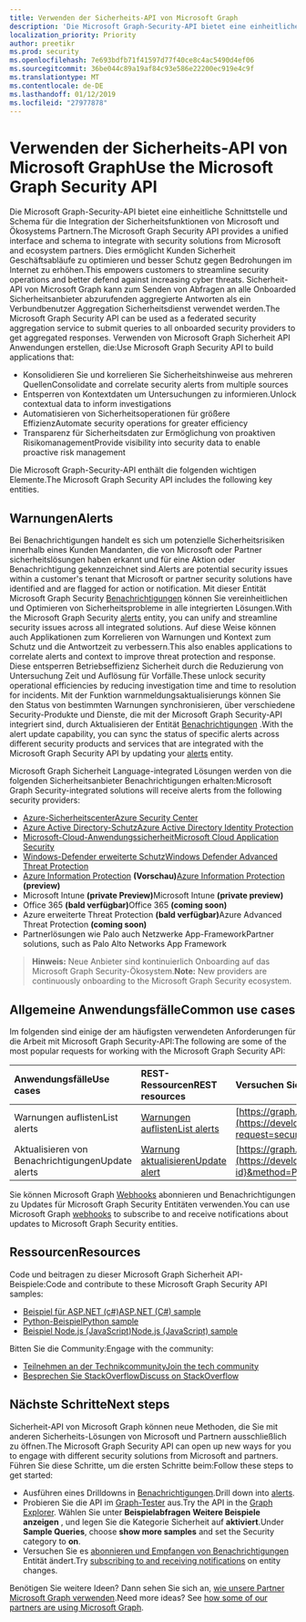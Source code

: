 ```yaml
---
title: Verwenden der Sicherheits-API von Microsoft Graph
description: 'Die Microsoft Graph-Security-API bietet eine einheitliche Schnittstelle und Schema für die Integration der Sicherheitsfunktionen von Microsoft und Ökosystems Partnern. Dies ermöglicht Kunden Sicherheit Geschäftsabläufe zu optimieren und besser Schutz gegen Bedrohungen im Internet zu erhöhen. Sicherheit-API von Microsoft Graph kann zum Senden von Abfragen an alle Onboarded Sicherheitsanbieter abzurufenden aggregierte Antworten als ein Verbundbenutzer Aggregation Sicherheitsdienst verwendet werden. Verwenden von Microsoft Graph Sicherheit API Anwendungen erstellen, die:'
localization_priority: Priority
author: preetikr
ms.prod: security
ms.openlocfilehash: 7e693bdfb71f41597d77f40ce8c4ac5490d4ef06
ms.sourcegitcommit: 36be044c89a19af84c93e586e22200ec919e4c9f
ms.translationtype: MT
ms.contentlocale: de-DE
ms.lasthandoff: 01/12/2019
ms.locfileid: "27977878"
---
```

# <a name="use-the-microsoft-graph-security-api"></a><span data-ttu-id="f4fcb-106">Verwenden der Sicherheits-API von Microsoft Graph</span><span class="sxs-lookup"><span data-stu-id="f4fcb-106">Use the Microsoft Graph Security API</span></span>

<span data-ttu-id="f4fcb-107">Die Microsoft Graph-Security-API bietet eine einheitliche Schnittstelle und Schema für die Integration der Sicherheitsfunktionen von Microsoft und Ökosystems Partnern.</span><span class="sxs-lookup"><span data-stu-id="f4fcb-107">The Microsoft Graph Security API provides a unified interface and schema to integrate with security solutions from Microsoft and ecosystem partners.</span></span> <span data-ttu-id="f4fcb-108">Dies ermöglicht Kunden Sicherheit Geschäftsabläufe zu optimieren und besser Schutz gegen Bedrohungen im Internet zu erhöhen.</span><span class="sxs-lookup"><span data-stu-id="f4fcb-108">This empowers customers to streamline security operations and better defend against increasing cyber threats.</span></span> <span data-ttu-id="f4fcb-109">Sicherheit-API von Microsoft Graph kann zum Senden von Abfragen an alle Onboarded Sicherheitsanbieter abzurufenden aggregierte Antworten als ein Verbundbenutzer Aggregation Sicherheitsdienst verwendet werden.</span><span class="sxs-lookup"><span data-stu-id="f4fcb-109">The Microsoft Graph Security API can be used as a federated security aggregation service to submit queries to all onboarded security providers to get aggregated responses.</span></span> <span data-ttu-id="f4fcb-110">Verwenden von Microsoft Graph Sicherheit API Anwendungen erstellen, die:</span><span class="sxs-lookup"><span data-stu-id="f4fcb-110">Use Microsoft Graph Security API to build applications that:</span></span>

- <span data-ttu-id="f4fcb-111">Konsolidieren Sie und korrelieren Sie Sicherheitshinweise aus mehreren Quellen</span><span class="sxs-lookup"><span data-stu-id="f4fcb-111">Consolidate and correlate security alerts from multiple sources</span></span>
- <span data-ttu-id="f4fcb-112">Entsperren von Kontextdaten um Untersuchungen zu informieren.</span><span class="sxs-lookup"><span data-stu-id="f4fcb-112">Unlock contextual data to inform investigations</span></span>
- <span data-ttu-id="f4fcb-113">Automatisieren von Sicherheitsoperationen für größere Effizienz</span><span class="sxs-lookup"><span data-stu-id="f4fcb-113">Automate security operations for greater efficiency</span></span>
- <span data-ttu-id="f4fcb-114">Transparenz für Sicherheitsdaten zur Ermöglichung von proaktiven Risikomanagement</span><span class="sxs-lookup"><span data-stu-id="f4fcb-114">Provide visibility into security data to enable proactive risk management</span></span>

<span data-ttu-id="f4fcb-115">Die Microsoft Graph-Security-API enthält die folgenden wichtigen Elemente.</span><span class="sxs-lookup"><span data-stu-id="f4fcb-115">The Microsoft Graph Security API includes the following key entities.</span></span>

## <a name="alerts"></a><span data-ttu-id="f4fcb-116">Warnungen</span><span class="sxs-lookup"><span data-stu-id="f4fcb-116">Alerts</span></span>

<span data-ttu-id="f4fcb-117">Bei Benachrichtigungen handelt es sich um potenzielle Sicherheitsrisiken innerhalb eines Kunden Mandanten, die von Microsoft oder Partner sicherheitslösungen haben erkannt und für eine Aktion oder Benachrichtigung gekennzeichnet sind.</span><span class="sxs-lookup"><span data-stu-id="f4fcb-117">Alerts are potential security issues within a customer's tenant that Microsoft or partner security solutions have identified and are flagged for action or notification.</span></span> <span data-ttu-id="f4fcb-118">Mit dieser Entität Microsoft Graph Security [Benachrichtigungen](alert.md) können Sie vereinheitlichen und Optimieren von Sicherheitsprobleme in alle integrierten Lösungen.</span><span class="sxs-lookup"><span data-stu-id="f4fcb-118">With the Microsoft Graph Security [alerts](alert.md) entity, you can unify and streamline security  issues across all integrated solutions.</span></span> <span data-ttu-id="f4fcb-119">Auf diese Weise können auch Applikationen zum Korrelieren von Warnungen und Kontext zum Schutz und die Antwortzeit zu verbessern.</span><span class="sxs-lookup"><span data-stu-id="f4fcb-119">This also enables applications to correlate alerts and context to improve threat protection and response.</span></span> <span data-ttu-id="f4fcb-120">Diese entsperren Betriebseffizienz Sicherheit durch die Reduzierung von Untersuchung Zeit und Auflösung für Vorfälle.</span><span class="sxs-lookup"><span data-stu-id="f4fcb-120">These unlock security operational efficiencies by reducing investigation time and time to resolution for incidents.</span></span> <span data-ttu-id="f4fcb-121">Mit der Funktion warnmeldungsaktualisierungs können Sie den Status von bestimmten Warnungen synchronisieren, über verschiedene Security-Produkte und Dienste, die mit der Microsoft Graph Security-API integriert sind, durch Aktualisieren der Entität [Benachrichtigungen](alert.md) .</span><span class="sxs-lookup"><span data-stu-id="f4fcb-121">With the alert update capability, you can sync the status of specific alerts across different security products and services that are integrated with the Microsoft Graph Security API by updating your [alerts](alert.md) entity.</span></span>

<span data-ttu-id="f4fcb-122">Microsoft Graph Sicherheit Language-integrated Lösungen werden von die folgenden Sicherheitsanbieter Benachrichtigungen erhalten:</span><span class="sxs-lookup"><span data-stu-id="f4fcb-122">Microsoft Graph Security-integrated solutions will receive alerts from the following security providers:</span></span>

- [<span data-ttu-id="f4fcb-123">Azure-Sicherheitscenter</span><span class="sxs-lookup"><span data-stu-id="f4fcb-123">Azure Security Center</span></span>](https://docs.microsoft.com/azure/security-center/security-center-alerts-type)
- [<span data-ttu-id="f4fcb-124">Azure Active Directory-Schutz</span><span class="sxs-lookup"><span data-stu-id="f4fcb-124">Azure Active Directory Identity Protection</span></span>](https://docs.microsoft.com/azure/active-directory/identity-protection/playbook)
- [<span data-ttu-id="f4fcb-125">Microsoft-Cloud-Anwendungssicherheit</span><span class="sxs-lookup"><span data-stu-id="f4fcb-125">Microsoft Cloud Application Security</span></span>](https://docs.microsoft.com/cloud-app-security/monitor-alerts )
- [<span data-ttu-id="f4fcb-126">Windows-Defender erweiterte Schutz</span><span class="sxs-lookup"><span data-stu-id="f4fcb-126">Windows Defender Advanced Threat Protection</span></span>](https://docs.microsoft.com/windows/security/threat-protection/windows-defender-atp/attack-simulations-windows-defender-advanced-threat-protection)
- <span data-ttu-id="f4fcb-127">[Azure Information Protection](https://docs.microsoft.com/azure/information-protection/faqs#i-see-azure-information-protection-is-listed-as-a-security-provider-for-microsoft-graph-securityhow-does-this-work-and-what-alerts-will-i-receive) **(Vorschau)**</span><span class="sxs-lookup"><span data-stu-id="f4fcb-127">[Azure Information Protection](https://docs.microsoft.com/azure/information-protection/faqs#i-see-azure-information-protection-is-listed-as-a-security-provider-for-microsoft-graph-securityhow-does-this-work-and-what-alerts-will-i-receive) **(preview)**</span></span>
- <span data-ttu-id="f4fcb-128">Microsoft Intune **(private Preview)**</span><span class="sxs-lookup"><span data-stu-id="f4fcb-128">Microsoft Intune **(private preview)**</span></span>
- <span data-ttu-id="f4fcb-129">Office 365 **(bald verfügbar)**</span><span class="sxs-lookup"><span data-stu-id="f4fcb-129">Office 365 **(coming soon)**</span></span>
- <span data-ttu-id="f4fcb-130">Azure erweiterte Threat Protection **(bald verfügbar)**</span><span class="sxs-lookup"><span data-stu-id="f4fcb-130">Azure Advanced Threat Protection **(coming soon)**</span></span>
- <span data-ttu-id="f4fcb-131">Partnerlösungen wie Palo auch Netzwerke App-Framework</span><span class="sxs-lookup"><span data-stu-id="f4fcb-131">Partner solutions, such as Palo Alto Networks App Framework</span></span>

> <span data-ttu-id="f4fcb-132">**Hinweis:** Neue Anbieter sind kontinuierlich Onboarding auf das Microsoft Graph Security-Ökosystem.</span><span class="sxs-lookup"><span data-stu-id="f4fcb-132">**Note:** New providers are continuously onboarding to the Microsoft Graph Security ecosystem.</span></span>

## <a name="common-use-cases"></a><span data-ttu-id="f4fcb-133">Allgemeine Anwendungsfälle</span><span class="sxs-lookup"><span data-stu-id="f4fcb-133">Common use cases</span></span>

<span data-ttu-id="f4fcb-134">Im folgenden sind einige der am häufigsten verwendeten Anforderungen für die Arbeit mit Microsoft Graph Security-API:</span><span class="sxs-lookup"><span data-stu-id="f4fcb-134">The following are some of the most popular requests for working with the Microsoft Graph Security API:</span></span>

| <span data-ttu-id="f4fcb-135">**Anwendungsfälle**</span><span class="sxs-lookup"><span data-stu-id="f4fcb-135">**Use cases**</span></span>   | <span data-ttu-id="f4fcb-136">**REST-Ressourcen**</span><span class="sxs-lookup"><span data-stu-id="f4fcb-136">**REST resources**</span></span> | <span data-ttu-id="f4fcb-137">**Versuchen Sie es im Graph-Explorer**</span><span class="sxs-lookup"><span data-stu-id="f4fcb-137">**Try it in Graph Explorer**</span></span> |
|:---------------|:--------|:----------|
| <span data-ttu-id="f4fcb-138">Warnungen auflisten</span><span class="sxs-lookup"><span data-stu-id="f4fcb-138">List alerts</span></span> | [<span data-ttu-id="f4fcb-139">Warnungen auflisten</span><span class="sxs-lookup"><span data-stu-id="f4fcb-139">List alerts</span></span>](../api/alert-list.md) | [https://graph.microsoft.com/v1.0/security/alerts](https://developer.microsoft.com/graph/graph-explorer?request=security/alerts&method=GET&version=v1.0&GraphUrl=https://graph.microsoft.com) |
| <span data-ttu-id="f4fcb-140">Aktualisieren von Benachrichtigungen</span><span class="sxs-lookup"><span data-stu-id="f4fcb-140">Update alerts</span></span> | [<span data-ttu-id="f4fcb-141">Warnung aktualisieren</span><span class="sxs-lookup"><span data-stu-id="f4fcb-141">Update alert</span></span>](../api/alert-update.md) | [https://graph.microsoft.com/v1.0/security/alerts/{alert-id}](https://developer.microsoft.com/graph/graph-explorer?request=security/alerts/{alert-id}&method=PATCH&version=v1.0&GraphUrl=https://graph.microsoft.com) |

<span data-ttu-id="f4fcb-142">Sie können Microsoft Graph [Webhooks](/graph/webhooks) abonnieren und Benachrichtigungen zu Updates für Microsoft Graph Security Entitäten verwenden.</span><span class="sxs-lookup"><span data-stu-id="f4fcb-142">You can use Microsoft Graph [webhooks](/graph/webhooks) to subscribe to and receive notifications about updates to Microsoft Graph Security entities.</span></span>

## <a name="resources"></a><span data-ttu-id="f4fcb-143">Ressourcen</span><span class="sxs-lookup"><span data-stu-id="f4fcb-143">Resources</span></span>

<span data-ttu-id="f4fcb-144">Code und beitragen zu dieser Microsoft Graph Sicherheit API-Beispiele:</span><span class="sxs-lookup"><span data-stu-id="f4fcb-144">Code and contribute to these Microsoft Graph Security API samples:</span></span>

- [<span data-ttu-id="f4fcb-145">Beispiel für ASP.NET (c#)</span><span class="sxs-lookup"><span data-stu-id="f4fcb-145">ASP.NET (C#) sample</span></span>](https://github.com/microsoftgraph/aspnet-security-api-sample)
- [<span data-ttu-id="f4fcb-146">Python-Beispiel</span><span class="sxs-lookup"><span data-stu-id="f4fcb-146">Python sample</span></span>](https://github.com/microsoftgraph/python-security-rest-sample)
- [<span data-ttu-id="f4fcb-147">Beispiel Node.js (JavaScript)</span><span class="sxs-lookup"><span data-stu-id="f4fcb-147">Node.js (JavaScript) sample</span></span>](https://github.com/microsoftgraph/nodejs-security-sample)

<span data-ttu-id="f4fcb-148">Bitten Sie die Community:</span><span class="sxs-lookup"><span data-stu-id="f4fcb-148">Engage with the community:</span></span>

- [<span data-ttu-id="f4fcb-149">Teilnehmen an der Technikcommunity</span><span class="sxs-lookup"><span data-stu-id="f4fcb-149">Join the tech community</span></span>](https://aka.ms/graphsecuritycommunity)
- [<span data-ttu-id="f4fcb-150">Besprechen Sie StackOverflow</span><span class="sxs-lookup"><span data-stu-id="f4fcb-150">Discuss on StackOverflow</span></span>](https://stackoverflow.com/questions/tagged/microsoft-graph-security)

## <a name="next-steps"></a><span data-ttu-id="f4fcb-151">Nächste Schritte</span><span class="sxs-lookup"><span data-stu-id="f4fcb-151">Next steps</span></span>

<span data-ttu-id="f4fcb-152">Sicherheit-API von Microsoft Graph können neue Methoden, die Sie mit anderen Sicherheits-Lösungen von Microsoft und Partnern ausschließlich zu öffnen.</span><span class="sxs-lookup"><span data-stu-id="f4fcb-152">The Microsoft Graph Security API can open up new ways for you to engage with different security solutions from Microsoft and partners.</span></span> <span data-ttu-id="f4fcb-153">Führen Sie diese Schritte, um die ersten Schritte beim:</span><span class="sxs-lookup"><span data-stu-id="f4fcb-153">Follow these steps to get started:</span></span>

- <span data-ttu-id="f4fcb-154">Ausführen eines Drilldowns in [Benachrichtigungen](alert.md).</span><span class="sxs-lookup"><span data-stu-id="f4fcb-154">Drill down into [alerts](alert.md).</span></span>
- <span data-ttu-id="f4fcb-155">Probieren Sie die API im [Graph-Tester](https://developer.microsoft.com/graph/graph-explorer) aus.</span><span class="sxs-lookup"><span data-stu-id="f4fcb-155">Try the API in the [Graph Explorer](https://developer.microsoft.com/graph/graph-explorer).</span></span> <span data-ttu-id="f4fcb-156">Wählen Sie unter **Beispielabfragen** **Weitere Beispiele anzeigen** , und legen Sie die Kategorie Sicherheit auf **aktiviert**.</span><span class="sxs-lookup"><span data-stu-id="f4fcb-156">Under **Sample Queries**, choose **show more samples** and set the Security category to **on**.</span></span>
- <span data-ttu-id="f4fcb-157">Versuchen Sie es [abonnieren und Empfangen von Benachrichtigungen](/graph/webhooks) Entität ändert.</span><span class="sxs-lookup"><span data-stu-id="f4fcb-157">Try [subscribing to and receiving notifications](/graph/webhooks) on entity changes.</span></span>

<span data-ttu-id="f4fcb-p106">Benötigen Sie weitere Ideen? Dann sehen Sie sich an, [wie unsere Partner Microsoft Graph verwenden](https://developer.microsoft.com/graph/graph/examples#partners).</span><span class="sxs-lookup"><span data-stu-id="f4fcb-p106">Need more ideas? See [how some of our partners are using Microsoft Graph](https://developer.microsoft.com/graph/graph/examples#partners).</span></span>
